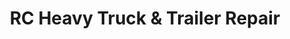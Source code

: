 ---
title: "RC Heavy Truck & Trailer Repair"
url: /airdrie/rc-heavy-truck-und-trailer-repair/
shop: Allgemein
---
